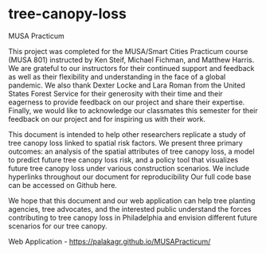 # tree-canopy-loss
MUSA Practicum

This project was completed for the MUSA/Smart Cities Practicum course (MUSA 801) instructed by Ken Steif, Michael Fichman, and Matthew Harris. We are grateful to our instructors for their continued support and feedback as well as their flexibility and understanding in the face of a global pandemic. We also thank Dexter Locke and Lara Roman from the United States Forest Service for their generosity with their time and their eagerness to provide feedback on our project and share their expertise. Finally, we would like to acknowledge our classmates this semester for their feedback on our project and for inspiring us with their work.

This document is intended to help other researchers replicate a study of tree canopy loss linked to spatial risk factors. We present three primary outcomes: an analysis of the spatial attributes of tree canopy loss, a model to predict future tree canopy loss risk, and a policy tool that visualizes future tree canopy loss under various construction scenarios. We include hyperlinks throughout our document for reproducibility Our full code base can be accessed on Github here.

We hope that this document and our web application can help tree planting agencies, tree advocates, and the interested public understand the forces contributing to tree canopy loss in Philadelphia and envision different future scenarios for our tree canopy.

Web Application - https://palakagr.github.io/MUSAPracticum/
